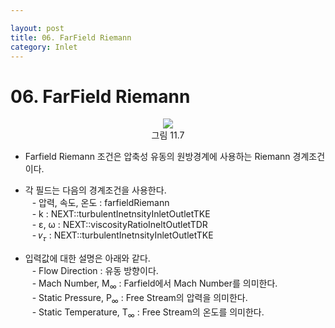 ```yaml
---

layout: post
title: 06. FarField Riemann
category: Inlet
---
```


# 06. FarField Riemann

<p align='Center'>
    <img src="https:nextfoam.co.kr/baramManual/userguide/11.7.png"><br>
    그림 11.7
</p>

* Farfield Riemann 조건은 압축성 유동의 원방경계에 사용하는 Riemann 경계조건이다.<br>

* 각 필드는 다음의 경계조건을 사용한다.<br>
&ensp; - 압력, 속도, 온도 : farfieldRiemann<br>
&ensp; - k : NEXT::turbulentInetnsityInletOutletTKE<br>
&ensp; - ε, ω : NEXT::viscosityRatioIneltOutletTDR<br>
&ensp; - 𝜈<sub>𝜏</sub> : NEXT::turbulentInetnsityInletOutletTKE<br>

* 입력값에 대한 설명은 아래와 같다.<br>
&ensp; - Flow Direction : 유동 방향이다.<br>
&ensp; - Mach Number, M<sub>∞</sub> : Farfield에서 Mach Number를 의미한다.<br>
&ensp; - Static Pressure, P<sub>∞</sub> : Free Stream의 압력을 의미한다.<br>
&ensp; - Static Temperature, T<sub>∞</sub> : Free Stream의 온도를 의미한다.<br>
